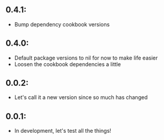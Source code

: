 ## 0.4.1:

* Bump dependency cookbook versions

## 0.4.0:

* Default package versions to nil for now to make life easier
* Loosen the cookbook dependencies a little

## 0.0.2:

* Let's call it a new version since so much has changed

## 0.0.1:

* In development, let's test all the things!

